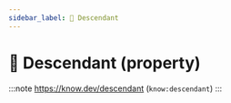 ```yaml
---
sidebar_label: 🧒 Descendant
---
```


# 🧒 Descendant (property)

:::note
https://know.dev/descendant
(`know:descendant`)
:::
